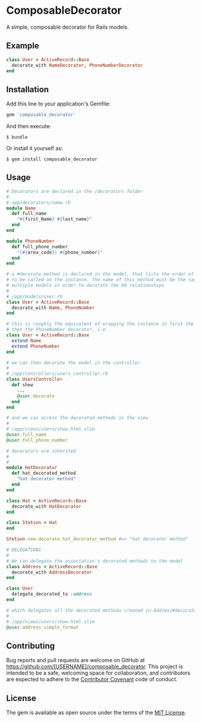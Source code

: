 # ComposableDecorator

A simple, composable decorator for Rails models.

## Example
```ruby
class User < ActiveRecord::Base
  decorate_with NameDecorator, PhoneNumberDecorator
end
```

## Installation

Add this line to your application's Gemfile:

```ruby
gem 'composable_decorator'
```

And then execute:

    $ bundle

Or install it yourself as:

    $ gem install composable_decorator

## Usage

```ruby
# Decorators are declared in the /decorators folder
#
# app/decorators/name.rb
module Name
  def full_name
    "#{first_Name} #{last_name}"
  end
end

module PhoneNumber
  def full_phone_number
    "(#{area_code}) #{phone_number}"
  end
end

# a #decorate method is declared in the model, that lists the order of decorators
# to be called on the instance. The name of this method must be the same across
# multiple models in order to decorate the AR relationships
#
# /app/models/user.rb
class User < ActiveRecord::Base
  decorate_with Name, PhoneNumber
end

# this is roughly the equivalent of wrapping the instance in first the Name decorator,
# then the PhoneNumber decorator, i.e.
class User < ActiveRecord::Base
  extend Name
  extend PhoneNumber
end

# we can then decorate the model in the controller
#
# /app/controllers/users_controller.rb
class UsersController
  def show
    ...
    @user.decorate
  end
end

# and we can access the decorated methods in the view
#
# /app/views/users/show.html.slim
@user.full_name
@user.full_phone_number

# decorators are inherited
#
#
module HatDecorator
  def hat_decorated_method
    "hat decorator method"
  end
end

class Hat < ActiveRecord::Base
  decorate_with HatDecorator
end

class Stetson < Hat
end

Stetson.new.decorate.hat_decorator_method #=> "hat decorator method"

# DELEGATIONS
#
# We can delegate the association's decorated methods to the model
class Address < ActiveRecord::Base
  decorate_with AddressDecorator
end

class User
  delegate_decorated_to :address
end

# which delegates all the decorated methods created in Address#decorate to User
#
# /app/views/users/show.html.slim
@user.address_simple_format
```

## Contributing

Bug reports and pull requests are welcome on GitHub at https://github.com/[USERNAME]/composable_decorator. This project is intended to be a safe, welcoming space for collaboration, and contributors are expected to adhere to the [Contributor Covenant](contributor-covenant.org) code of conduct.


## License

The gem is available as open source under the terms of the [MIT License](http://opensource.org/licenses/MIT).

